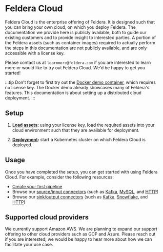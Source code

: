 # Feldera Cloud

Feldera Cloud is the enterprise offering of Feldera. It is designed such that
you can bring your own cloud, on which you deploy Feldera.
The documentation we provide here is publicly available, both to guide
our existing customers and to provide insight to interested parties.
A portion of the Feldera assets (such as container images) required to
actually perform the steps in this documentation are not publicly
available, and are only accessible with a license key.

Please contact us at `learnmore@feldera.com` if you are interested to learn
more or would like to try out Feldera Cloud. We'd be happy to get you started!

:::tip
Don't forget to first try out the [Docker demo container](/docs/intro), which requires
no license key. The Docker demo already showcases many of Feldera's features.
This documentation is about setting up a distributed cloud deployment.
:::

## Setup

1. **[Load assets](/docs/cloud/assets):** using your license key, load the required assets
   into your cloud environment such that they are available for deployment.

2. **[Deployment](/docs/cloud/deployment):** start a Kubernetes cluster on which Feldera Cloud
   is deployed.

## Usage

Once you have completed the setup, you can get started with using Feldera Cloud.
For example, consider the following resources:

* [Create your first pipeline](/docs/tutorials/basics/part1)
* Browse our [source/input connectors](/docs/connectors/sources)
  (such as [Kafka](/docs/connectors/sources/kafka),
  [MySQL](/docs/connectors/sources/debezium-mysql),
  and [HTTP](/docs/connectors/sources/http))
* Browse our [sink/output connectors](/docs/connectors/sinks)
  (such as [Kafka](/docs/connectors/sinks/kafka),
  [Snowflake](/docs/connectors/sinks/snowflake),
  and [HTTP](/docs/connectors/sinks/http))

## Supported cloud providers

We currently support Amazon AWS. We are planning to expand our support
offering to other cloud providers such as GCP and Azure. Please reach out
if you are interested, we would be happy to hear more about how we can
facilitate your use case.
